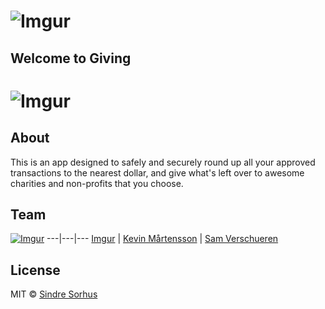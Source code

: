 # ![Imgur](http://i.imgur.com/Bwv9Kwz.png)

## Welcome to Giving

# ![Imgur](http://i.imgur.com/smXhS7E.png)

## About

This is an app designed to safely and securely round up all your approved transactions to the nearest dollar, and give what's left over to awesome charities and non-profits that you choose.


## Team



[![Imgur](http://i.imgur.com/krUFrpL.jpg)](https://sindresorhus.com)
---|---|---
[Imgur](http://i.imgur.com/krUFrpL.jpg) | [Kevin Mårtensson](https://github.com/kevva) | [Sam Verschueren](https://github.com/SamVerschueren)


## License

MIT © [Sindre Sorhus](https://sindresorhus.com)
